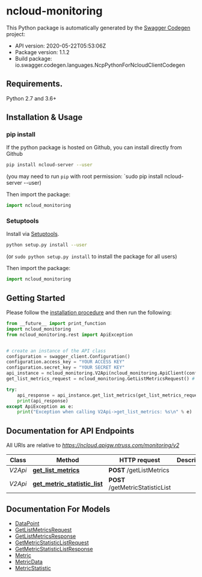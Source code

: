 # ncloud-monitoring

This Python package is automatically generated by the [Swagger Codegen](https://github.com/swagger-api/swagger-codegen) project:

- API version: 2020-05-22T05:53:06Z
- Package version: 1.1.2
- Build package: io.swagger.codegen.languages.NcpPythonForNcloudClientCodegen

## Requirements.

Python 2.7 and 3.6+

## Installation & Usage
### pip install

If the python package is hosted on Github, you can install directly from Github

```sh
pip install ncloud-server --user
```
(you may need to run `pip` with root permission: `sudo pip install ncloud-server --user)

Then import the package:
```python
import ncloud_monitoring 
```

### Setuptools

Install via [Setuptools](http://pypi.python.org/pypi/setuptools).

```sh
python setup.py install --user
```
(or `sudo python setup.py install` to install the package for all users)

Then import the package:
```python
import ncloud_monitoring
```

## Getting Started

Please follow the [installation procedure](#installation--usage) and then run the following:

```python
from __future__ import print_function
import ncloud_monitoring
from ncloud_monitoring.rest import ApiException


# create an instance of the API class
configuration = swagger_client.Configuration()
configuration.access_key = "YOUR ACCESS KEY"
configuration.secret_key = "YOUR SECRET KEY"
api_instance = ncloud_monitoring.V2Api(ncloud_monitoring.ApiClient(configuration))
get_list_metrics_request = ncloud_monitoring.GetListMetricsRequest() # GetListMetricsRequest | getListMetricsRequest

try:
    api_response = api_instance.get_list_metrics(get_list_metrics_request)
    print(api_response)
except ApiException as e:
    print("Exception when calling V2Api->get_list_metrics: %s\n" % e)

```

## Documentation for API Endpoints

All URIs are relative to *https://ncloud.apigw.ntruss.com/monitoring/v2*

Class | Method | HTTP request | Description
------------ | ------------- | ------------- | -------------
*V2Api* | [**get_list_metrics**](docs/V2Api.md#get_list_metrics) | **POST** /getListMetrics | 
*V2Api* | [**get_metric_statistic_list**](docs/V2Api.md#get_metric_statistic_list) | **POST** /getMetricStatisticList | 


## Documentation For Models

 - [DataPoint](docs/DataPoint.md)
 - [GetListMetricsRequest](docs/GetListMetricsRequest.md)
 - [GetListMetricsResponse](docs/GetListMetricsResponse.md)
 - [GetMetricStatisticListRequest](docs/GetMetricStatisticListRequest.md)
 - [GetMetricStatisticListResponse](docs/GetMetricStatisticListResponse.md)
 - [Metric](docs/Metric.md)
 - [MetricData](docs/MetricData.md)
 - [MetricStatistic](docs/MetricStatistic.md)

